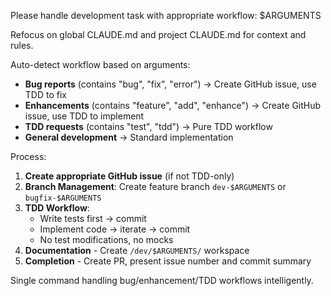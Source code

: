 Please handle development task with appropriate workflow: $ARGUMENTS

Refocus on global CLAUDE.md and project CLAUDE.md for context and rules.

Auto-detect workflow based on arguments:
- **Bug reports** (contains "bug", "fix", "error") → Create GitHub issue, use TDD to fix
- **Enhancements** (contains "feature", "add", "enhance") → Create GitHub issue, use TDD to implement  
- **TDD requests** (contains "test", "tdd") → Pure TDD workflow
- **General development** → Standard implementation

Process:
1. **Create appropriate GitHub issue** (if not TDD-only)
2. **Branch Management**: Create feature branch `dev-$ARGUMENTS` or `bugfix-$ARGUMENTS`
3. **TDD Workflow**:
   - Write tests first → commit
   - Implement code → iterate → commit
   - No test modifications, no mocks
4. **Documentation** - Create `/dev/$ARGUMENTS/` workspace
5. **Completion** - Create PR, present issue number and commit summary

Single command handling bug/enhancement/TDD workflows intelligently.